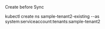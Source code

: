 Create before Sync

kubectl create ns sample-tenant2-existing --as system:serviceaccount:tenants:sample-tenant2